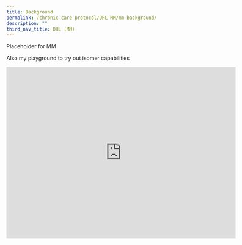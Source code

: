 ```yaml
---
title: Background
permalink: /chronic-care-protocol/DHL-MM/mm-background/
description: ""
third_nav_title: DHL (MM)
---
```

Placeholder for MM

Also my playground to try out isomer capabilities

<iframe loading="lazy" allowfullscreen="" style="border:0;" height="450" width="600" src="https://www.google.com/maps/embed?pb=!1m14!1m12!1m3!1d3354.1147487044523!2d103.85535232780892!3d1.333899849048236!2m3!1f0!2f0!3f0!3m2!1i1024!2i768!4f13.1!5e0!3m2!1sen!2ssg!4v1675738684473!5m2!1sen!2ssg"></iframe>